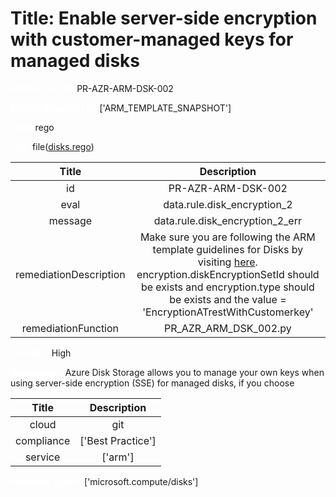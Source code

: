 



# Title: Enable server-side encryption with customer-managed keys for managed disks


***<font color="white">Master Test Id:</font>*** PR-AZR-ARM-DSK-002

***<font color="white">Master Snapshot Id:</font>*** ['ARM_TEMPLATE_SNAPSHOT']

***<font color="white">type:</font>*** rego

***<font color="white">rule:</font>*** file([disks.rego])  
  
  
  
  

|Title|Description|
| :---: | :---: |
|id|PR-AZR-ARM-DSK-002|
|eval|data.rule.disk_encryption_2|
|message|data.rule.disk_encryption_2_err|
|remediationDescription|Make sure you are following the ARM template guidelines for Disks by visiting <a href='https://docs.microsoft.com/en-us/azure/templates/microsoft.compute/disks' target='_blank'>here</a>. encryption.diskEncryptionSetId should be exists and encryption.type should be exists and the value = 'EncryptionATrestWithCustomerkey'|
|remediationFunction|PR_AZR_ARM_DSK_002.py|


***<font color="white">Severity:</font>*** High

***<font color="white">Description:</font>*** Azure Disk Storage allows you to manage your own keys when using server-side encryption (SSE) for managed disks, if you choose  
  
  

|Title|Description|
| :---: | :---: |
|cloud|git|
|compliance|['Best Practice']|
|service|['arm']|


***<font color="white">Resource Types:</font>*** ['microsoft.compute/disks']


[disks.rego]: https://github.com/prancer-io/prancer-compliance-test/tree/master/azure/iac/disks.rego

